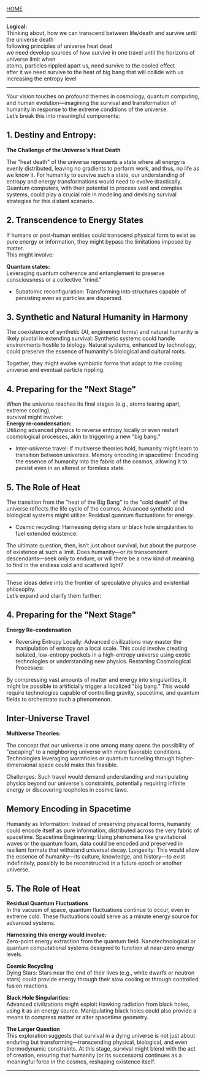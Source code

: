 [HOME](/README.md)    

---   

**Logical:**   
Thinking about, how we can transcend between life/death and survive until the universe death   
following principles of universe heat dead    
we need develop sources of how survive in one travel until the horizons of universe limit when   
atoms, particles rippled apart us, need survive to the cooled effect   
after it we need survive to the heat of big bang that will collide with us increasing the entropy level   

---   

Your vision touches on profound themes in cosmology, quantum computing, and human evolution—imagining the survival and transformation of humanity in response to the extreme conditions of the universe.    
Let’s break this into meaningful components:    

## 1. Destiny and Entropy:   
 **The Challenge of the Universe's Heat Death**    

The "heat death" of the universe represents a state where all energy is evenly distributed, leaving no gradients to perform work, and thus, no life as we know it.
For humanity to survive such a state, our understanding of entropy and energy transformations would need to evolve drastically. Quantum computers, with their potential to process vast and complex systems, could play a crucial role in modeling and devising survival strategies for this distant scenario.



## 2. Transcendence to Energy States    
If humans or post-human entities could transcend physical form to exist as pure energy or information, they might bypass the limitations imposed by matter.   
  This might involve:

**Quantum states:**    
Leveraging quantum coherence and entanglement to preserve consciousness or a collective "mind."
  - Subatomic reconfiguration:
      Transforming into structures capable of persisting even as particles are dispersed.

## 3. Synthetic and Natural Humanity in Harmony     

The coexistence of synthetic (AI, engineered forms) and natural humanity is likely pivotal in extending survival:
Synthetic systems could handle environments hostile to biology.
Natural systems, enhanced by technology, could preserve the essence of humanity's biological and cultural roots.

Together, they might evolve symbiotic forms that adapt to the cooling universe and eventual particle rippling.

## 4. Preparing for the "Next Stage"    
When the universe reaches its final stages (e.g., atoms tearing apart, extreme cooling),    
survival might involve:   
**Energy re-condensation:**    
Utilizing advanced physics to reverse entropy locally or even restart cosmological processes, akin to triggering a new "big bang."
  - Inter-universe travel:
      If multiverse theories hold, humanity might learn to transition between universes.
Memory encoding in spacetime: Encoding the essence of humanity into the fabric of the cosmos, allowing it to persist even in an altered or formless state.

## 5. The Role of Heat    
The transition from the "heat of the Big Bang" to the "cold death" of the universe reflects the life cycle of the cosmos.
Advanced synthetic and biological systems might utilize:
Residual quantum fluctuations for energy.
  - Cosmic recycling:
      Harnessing dying stars or black hole singularities to fuel extended existence.


The ultimate question, then, isn’t just about survival, but about the purpose of existence at such a limit. Does humanity—or its transcendent descendants—seek only to endure, or will there be a new kind of meaning to find in the endless cold and scattered light?  

---   

These ideas delve into the frontier of speculative physics and existential philosophy.    
Let’s expand and clarify them further:    

## 4. Preparing for the "Next Stage"    
**Energy Re-condensation**   
  - Reversing Entropy Locally:
      Advanced civilizations may master the manipulation of entropy on a local scale. This could involve creating isolated, low-entropy pockets in a high-entropy universe using exotic technologies or understanding new physics.
Restarting Cosmological Processes:

By compressing vast amounts of matter and energy into singularities, it might be possible to artificially trigger a localized "big bang."
This would require technologies capable of controlling gravity, spacetime, and quantum fields to orchestrate such a phenomenon.

## Inter-Universe Travel   

**Multiverse Theories:**   

The concept that our universe is one among many opens the possibility of "escaping" to a neighboring universe with more favorable conditions.
Technologies leveraging wormholes or quantum tunneling through higher-dimensional space could make this feasible.   

Challenges: Such travel would demand understanding and manipulating physics beyond our universe's constraints, potentially requiring infinite energy or discovering loopholes in cosmic laws.

## Memory Encoding in Spacetime
Humanity as Information: Instead of preserving physical forms, humanity could encode itself as pure information, distributed across the very fabric of spacetime.
Spacetime Engineering: Using phenomena like gravitational waves or the quantum foam, data could be encoded and preserved in resilient formats that withstand universal decay.
Longevity: This would allow the essence of humanity—its culture, knowledge, and history—to exist indefinitely, possibly to be reconstructed in a future epoch or another universe.

## 5. The Role of Heat    
**Residual Quantum Fluctuations**    
In the vacuum of space, quantum fluctuations continue to occur, even in extreme cold. These fluctuations could serve as a minute energy source for advanced systems.

**Harnessing this energy would involve:**    
Zero-point energy extraction from the quantum field.
Nanotechnological or quantum computational systems designed to function at near-zero energy levels.

**Cosmic Recycling**   
Dying Stars: Stars near the end of their lives (e.g., white dwarfs or neutron stars) could provide energy through their slow cooling or through controlled fusion reactions.    

**Black Hole Singularities:**    
Advanced civilizations might exploit Hawking radiation from black holes, using it as an energy source.
Manipulating black holes could also provide a means to compress matter or alter spacetime geometry.

**The Larger Question**    
This exploration suggests that survival in a dying universe is not just about enduring but transforming—transcending physical, biological, and even thermodynamic constraints. At this stage, survival might blend with the act of creation, ensuring that humanity (or its successors) continues as a meaningful force in the cosmos, reshaping existence itself.


---   
